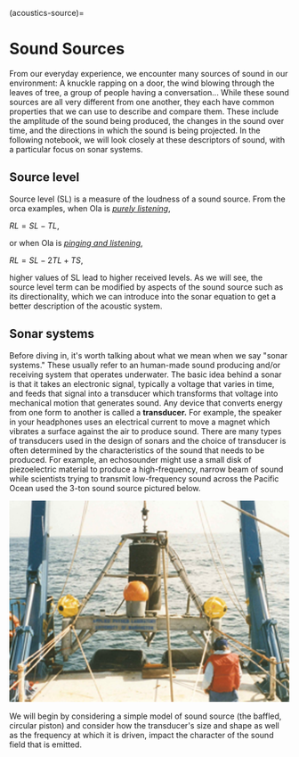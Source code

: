 (acoustics-source)=
# Sound Sources

From our everyday experience, we encounter many sources of sound in our environment: A knuckle rapping on a door, the wind blowing through the leaves of tree, a group of people having a conversation... While these sound sources are all very different from one another, they each have common properties that we can use to describe and compare them. These include the amplitude of the sound being produced, the changes in the sound over time, and the directions in which the sound is being projected. In the following notebook, we will look closely at these descriptors of sound, with a particular focus on sonar systems.

## Source level

Source level (SL) is a measure of the loudness of a sound source. From the orca examples, when Ola is [_purely listening_](acoustics-intro_orca_comms),

$RL = SL - TL,$

or when Ola is [_pinging and listening_]((acoustics-intro_orca_fish_echo)),

$RL = SL - 2TL + TS,$

higher values of SL lead to higher received levels. As we will see, the source level term can be modified by aspects of the sound source such as its directionality, which we can introduce into the sonar equation to get a better description of the acoustic system.

## Sonar systems

Before diving in, it's worth talking about what we mean when we say "sonar systems." These usually refer to an human-made sound producing and/or receiving system that operates underwater. The basic idea behind a sonar is that it takes an electronic signal, typically a voltage that varies in time, and feeds that signal into a transducer which transforms that voltage into mechanical motion that generates sound. Any device that converts energy from one form to another is called a **transducer.** For example, the speaker in your headphones uses an electrical current to move a magnet which vibrates a surface against the air to produce sound. There are many types of transducers used in the design of sonars and the choice of transducer is often determined by the characteristics of the sound that needs to be produced. For example, an echosounder might use a small disk of piezoelectric material to produce a high-frequency, narrow beam of sound while scientists trying to transmit low-frequency sound across the Pacific Ocean used the 3-ton sound source pictured below.

![Kauai Source](../images/KAUAI_source.png)

We will begin by considering a simple model of sound source (the baffled, circular piston) and consider how the transducer's size and shape as well as the frequency at which it is driven, impact the character of the sound field that is emitted.
